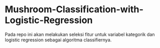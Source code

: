 # Mushroom-Classification-with-Logistic-Regression
Pada repo ini akan melakukan seleksi fitur untuk variabel kategorik dan logistic regression sebagai algoritma classifiernya.
